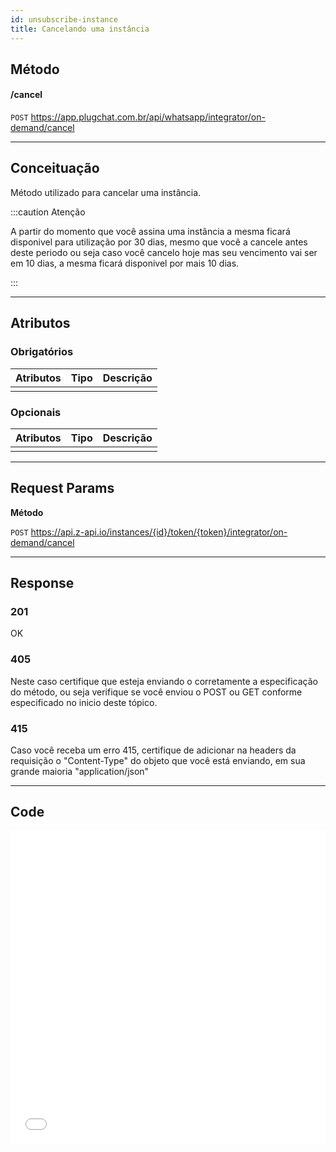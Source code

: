 ```yaml
---
id: unsubscribe-instance
title: Cancelando uma instância
---
```


## Método

#### /cancel

`POST` https://app.plugchat.com.br/api/whatsapp/integrator/on-demand/cancel

---

## Conceituação

Método utilizado para cancelar uma instância.

:::caution Atenção

A partir do momento que você assina uma instância a mesma ficará disponivel para utilização por 30 dias, mesmo que você a cancele antes deste periodo ou seja caso você cancelo hoje mas seu vencimento vai ser em 10 dias, a mesma ficará disponivel por mais 10 dias.

:::

---

## Atributos

### Obrigatórios

| Atributos | Tipo | Descrição |
| :-------- | :--: | :-------- |
|           |      |           |

### Opcionais

| Atributos | Tipo | Descrição |
| :-------- | :--: | :-------- |
|           |      |           |

---

## Request Params

**Método**

`POST` https://api.z-api.io/instances/{id}/token/{token}/integrator/on-demand/cancel

---

## Response

### 201

OK

### 405

Neste caso certifique que esteja enviando o corretamente a especificação do método, ou seja verifique se você enviou o POST ou GET conforme especificado no inicio deste tópico.

### 415

Caso você receba um erro 415, certifique de adicionar na headers da requisição o "Content-Type" do objeto que você está enviando, em sua grande maioria "application/json"

---

## Code

<iframe src="//api.apiembed.com/?source=https://raw.githubusercontent.com/fourpixelit/plug-chat-docs/main/json-examples/unsubscribe-instance.json&targets=all" frameborder="0" scrolling="no" width="100%" height="500px" seamless></iframe>
